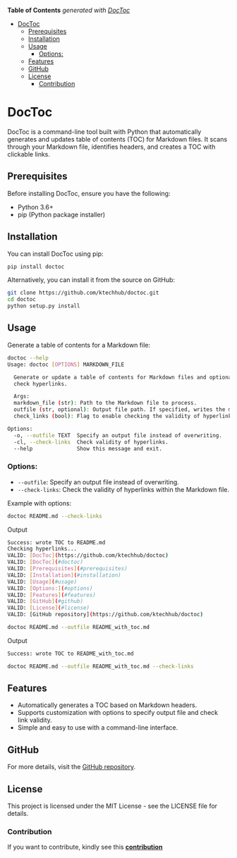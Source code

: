 <!-- START doctoc generated TOC please keep comment here to allow auto update -->

**Table of Contents**  *generated with [DocToc](https://github.com/ktechhub/doctoc)*

<!---toc start-->

- [DocToc](#doctoc)
  - [Prerequisites](#prerequisites)
  - [Installation](#installation)
  - [Usage](#usage)
    - [Options:](#options)
  - [Features](#features)
  - [GitHub](#github)
  - [License](#license)
    - [Contribution](#contribution)

<!---toc end-->

<!-- END doctoc generated TOC please keep comment here to allow auto update -->

# DocToc
DocToc is a command-line tool built with Python that automatically generates and updates table of contents (TOC) for Markdown files. It scans through your Markdown file, identifies headers, and creates a TOC with clickable links.

## Prerequisites
Before installing DocToc, ensure you have the following:
- Python 3.6+
- pip (Python package installer)

## Installation
You can install DocToc using pip:

```sh
pip install doctoc
```
Alternatively, you can install it from the source on GitHub:

```sh
git clone https://github.com/ktechhub/doctoc.git
cd doctoc
python setup.py install
```

## Usage
Generate a table of contents for a Markdown file:

```sh
doctoc --help
Usage: doctoc [OPTIONS] MARKDOWN_FILE

  Generate or update a table of contents for Markdown files and optionally
  check hyperlinks.

  Args:
  markdown_file (str): Path to the Markdown file to process.
  outfile (str, optional): Output file path. If specified, writes the modified content to this file instead of overwriting the original.
  check_links (bool): Flag to enable checking the validity of hyperlinks found in the Markdown file.

Options:
  -o, --outfile TEXT  Specify an output file instead of overwriting.
  -cl, --check-links  Check validity of hyperlinks.
  --help              Show this message and exit.
```

### Options:

- `--outfile`: Specify an output file instead of overwriting.
- `--check-links`: Check the validity of hyperlinks within the Markdown file.

Example with options:
```sh
doctoc README.md --check-links
```
Output
```sh
Success: wrote TOC to README.md
Checking hyperlinks...
VALID: [DocToc](https://github.com/ktechhub/doctoc)
VALID: [DocToc](#doctoc)
VALID: [Prerequisites](#prerequisites)
VALID: [Installation](#installation)
VALID: [Usage](#usage)
VALID: [Options:](#options)
VALID: [Features](#features)
VALID: [GitHub](#github)
VALID: [License](#license)
VALID: [GitHub repository](https://github.com/ktechhub/doctoc)
```

```sh
doctoc README.md --outfile README_with_toc.md
```
Output
```sh
Success: wrote TOC to README_with_toc.md
```
```sh
doctoc README.md --outfile README_with_toc.md --check-links
```

## Features
- Automatically generates a TOC based on Markdown headers.
- Supports customization with options to specify output file and check link validity.
- Simple and easy to use with a command-line interface.

## GitHub
For more details, visit the [GitHub repository](https://github.com/ktechhub/doctoc).

## License
This project is licensed under the MIT License - see the LICENSE file for details.

### Contribution
If you want to contribute, kindly see this **[contribution](https://github.com/ktechhub/doctoc/tree/main/contribution.md)**
